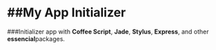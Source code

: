 ##My App Initializer
===================

 ###Initializer app with **Coffee Script**, **Jade**, **Stylus**, **Express**, and other **essencial**packages.
